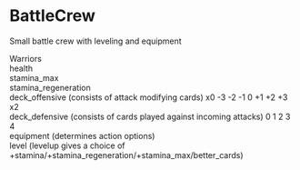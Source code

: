 # BattleCrew
Small battle crew with leveling and equipment

Warriors  
  health  
  stamina_max  
  stamina_regeneration  
  deck_offensive (consists of attack modifying cards) x0 -3 -2 -1 0 +1 +2 +3 x2  
  deck_defensive (consists of cards played against incoming attacks) 0 1 2 3 4  
  equipment (determines action options)  
  level (levelup gives a choice of +stamina/+stamina_regeneration/+stamina_max/better_cards)  
